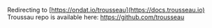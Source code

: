 Redirecting to [https://ondat.io/trousseau](https://docs.trousseau.io)  
Troussau repo is available here: https://github.com/trousseau

